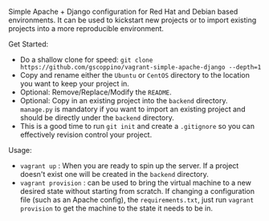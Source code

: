 Simple Apache + Django configuration for Red Hat and Debian based environments. It can be used to kickstart new projects or to import existing projects into a more reproducible environment.

Get Started:

- Do a shallow clone for speed: ```git clone https://github.com/gscoppino/vagrant-simple-apache-django --depth=1```
- Copy and rename either the ```Ubuntu``` or ```CentOS``` directory to the location you want to keep your project in.
- Optional: Remove/Replace/Modify the ```README```.
- Optional: Copy in an existing project into the ```backend``` directory. ```manage.py``` is mandatory if you want to import an existing project and should be directly under the ```backend``` directory.
- This is a good time to run ```git init``` and create a ```.gitignore``` so you can effectively revision control your project.

Usage:

- ```vagrant up``` :  When you are ready to spin up the server. If a project doesn't exist one will be created in the ```backend``` directory.
- ```vagrant provision``` : can be used to bring the virtual machine to a new desired state without starting from scratch. If changing a configuration file (such as an Apache config), the ```requirements.txt```, just run ```vagrant provision``` to get the machine to the state it needs to be in.
